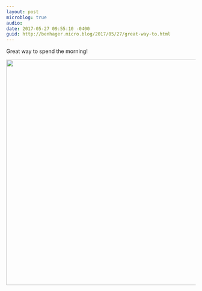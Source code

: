 ```yaml
---
layout: post
microblog: true
audio: 
date: 2017-05-27 09:55:10 -0400
guid: http://benhager.micro.blog/2017/05/27/great-way-to.html
---
```

Great way to spend the morning!

<img src="http://benhager.micro.blog/uploads/2017/a97e5e8bc1.jpg" width="600" height="600" style="height: auto" />
